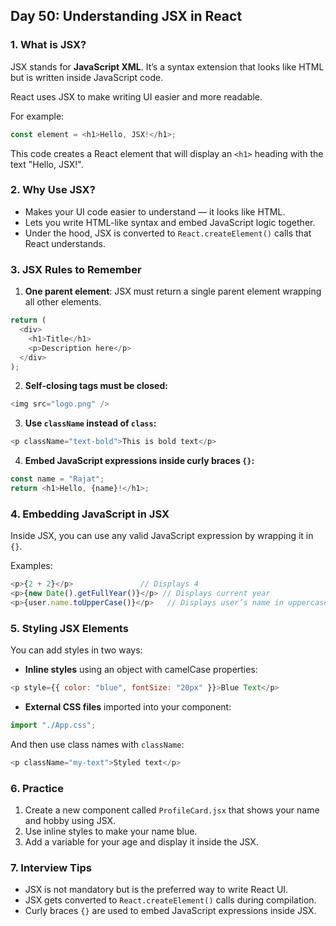 ## Day 50: Understanding JSX in React

### 1. What is JSX?

JSX stands for **JavaScript XML**. It’s a syntax extension that looks like HTML but is written inside JavaScript code.

React uses JSX to make writing UI easier and more readable.

For example:

```javascript
const element = <h1>Hello, JSX!</h1>;
```

This code creates a React element that will display an `<h1>` heading with the text "Hello, JSX!".

### 2. Why Use JSX?

- Makes your UI code easier to understand — it looks like HTML.
- Lets you write HTML-like syntax and embed JavaScript logic together.
- Under the hood, JSX is converted to `React.createElement()` calls that React understands.

### 3. JSX Rules to Remember

1. **One parent element**: JSX must return a single parent element wrapping all other elements.

```javascript
return (
  <div>
    <h1>Title</h1>
    <p>Description here</p>
  </div>
);
```

2. **Self-closing tags must be closed:**

```javascript
<img src="logo.png" />
```

3. **Use `className` instead of `class`:**

```javascript
<p className="text-bold">This is bold text</p>
```

4. **Embed JavaScript expressions inside curly braces `{}`:**

```javascript
const name = "Rajat";
return <h1>Hello, {name}!</h1>;
```

### 4. Embedding JavaScript in JSX

Inside JSX, you can use any valid JavaScript expression by wrapping it in `{}`.

Examples:

```javascript
<p>{2 + 2}</p>               // Displays 4
<p>{new Date().getFullYear()}</p> // Displays current year
<p>{user.name.toUpperCase()}</p>   // Displays user’s name in uppercase
```

### 5. Styling JSX Elements

You can add styles in two ways:

- **Inline styles** using an object with camelCase properties:

```javascript
<p style={{ color: "blue", fontSize: "20px" }}>Blue Text</p>
```

- **External CSS files** imported into your component:

```javascript
import "./App.css";
```

And then use class names with `className`:

```javascript
<p className="my-text">Styled text</p>
```

### 6. Practice

<div class="practice">

1. Create a new component called `ProfileCard.jsx` that shows your name and hobby using JSX.
2. Use inline styles to make your name blue.
3. Add a variable for your age and display it inside the JSX.

</div>

### 7. Interview Tips

- JSX is not mandatory but is the preferred way to write React UI.
- JSX gets converted to `React.createElement()` calls during compilation.
- Curly braces `{}` are used to embed JavaScript expressions inside JSX.
